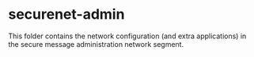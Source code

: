 # securenet-admin

This folder contains the network configuration (and extra applications) in the secure message administration network segment.
